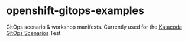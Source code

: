 # openshift-gitops-examples

GitOps scenario &amp; workshop manifests. Currently used for the [Katacoda GitOps Scenarios](https://learn.openshift.com/gitops)
Test
